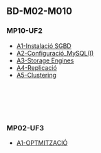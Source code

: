 ## BD-M02-M010



### MP10-UF2


* [A1-Instalació SGBD](https://github.com/ivanenriquez/BD-M02-M010/blob/master/MP10-UF2/A1/Instalacio_SGBD.md) 
* [A2-Configuració_MySQL(I)](https://github.com/ivanenriquez/BD-M02-M010/blob/master/MP10-UF2/A2/Configuració_MySQL(I).md)  
* [A3-Storage Engines](https://github.com/ivanenriquez/BD-M02-M010/blob/master/MP10-UF2/A3/Storage_Engines.md)  
* [A4-Replicació](https://github.com/ivanenriquez/BD-M02-M010/blob/master/MP10-UF2/A4/Replicació.md)  
* [A5-Clustering](https://github.com/ivanenriquez/BD-M02-M010/blob/master/MP10-UF2/A5/Clustering.md)  

<br>
<br>
<br>
<br>


### MP02-UF3
* [A1-OPTMITZACIÓ]()  
